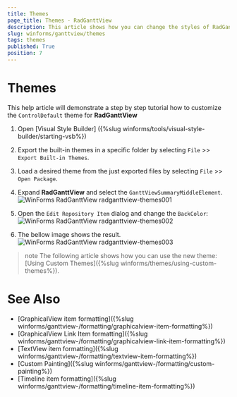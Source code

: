 ```yaml
---
title: Themes
page_title: Themes - RadGanttView
description: This article shows how you can change the styles of RadGanttView in Visual Style Builder.
slug: winforms/ganttview/themes
tags: themes
published: True
position: 7
---
```


# Themes

This help article will demonstrate a step by step tutorial how to customize the `ControlDefault` theme for __RadGanttView__

1. Open [Visual Style Builder] ({%slug winforms/tools/visual-style-builder/starting-vsb%})
2. Export the built-in themes in a specific folder by selecting `File` >> `Export Built-in Themes`.
3. Load a desired theme from the just exported files by selecting `File` >> `Open Package`.
4. Expand __RadGanttView__ and select the `GanttViewSummaryMiddleElement`. 
   ![WinForms RadGanttView radganttview-themes001](images/radganttview-themes001.png)

5. Open the `Edit Repository Item` dialog and change the `BackColor`:
   ![WinForms RadGanttView radganttview-themes002](images/radganttview-themes002.png)

6. The bellow image shows the result.
   ![WinForms RadGanttView radganttview-themes003](images/radganttview-themes003.png)

>note The following article shows how you can use the new theme: [Using Custom Themes]({%slug winforms/themes/using-custom-themes%}).

# See Also

* [GraphicalView item formatting]({%slug winforms/ganttview-/formatting/graphicalview-item-formatting%})
* [GraphicalView Link Item formatting]({%slug winforms/ganttview-/formatting/graphicalview-link-item-formatting%})
* [TextView item formatting]({%slug winforms/ganttview-/formatting/textview-item-formatting%})
* [Custom Painting]({%slug winforms/ganttview-/formatting/custom-painting%})
* [Timeline item formatting]({%slug winforms/ganttview-/formatting/timeline-item-formatting%})
